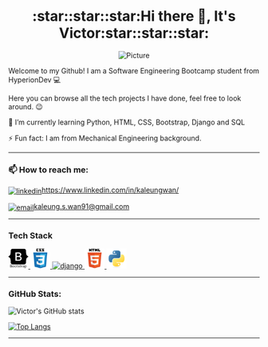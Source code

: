 



<h1 align ="center"> :star::star::star:Hi there 👋, It's Victor:star::star::star: </h1>  
 <p align="center"> 
 <img alt="Picture" src="https://img.freepik.com/premium-vector/green-matrix-background-falling-numbers-screen-technology-stream-binary-code-digital-vector-illustration-hacking-concept_658411-81.jpg?w=1060" height="300" width="6000">
</p>

Welcome to my Github! I am a Software Engineering Bootcamp student from HyperionDev :computer:	

Here you can browse all the tech projects I have done, feel free to look around. :wink:

 

🌱 I’m currently learning Python, HTML, CSS, Bootstrap, Django and SQL

⚡ Fun fact: I am from Mechanical Engineering background.

<hr/>

### 📫 How to reach me: 
<p align="left">
<a href="https://www.linkedin.com/in/kaleungwan/ target="blank"><img align="center" src="https://cdn-icons-png.flaticon.com/512/174/174857.png" alt="linkedin" height="30" width="30" />https://www.linkedin.com/in/kaleungwan/</a> 
</p>
<a href="kaleung.s.wan91@gmail.com target="blank"><img align="center" src="https://www.nidirect.gov.uk/sites/default/files/styles/nigov_full_1240_x2/public/images/email_logo.jpg?itok=w0tRFkLf" alt="email" height="30" width="30" />kaleung.s.wan91@gmail.com</a>


<hr/>

### Tech Stack
<p align="left"> <a href="https://getbootstrap.com" target="_blank" rel="noreferrer"> 
  <img src="https://raw.githubusercontent.com/devicons/devicon/master/icons/bootstrap/bootstrap-plain-wordmark.svg" alt="bootstrap" width="40" height="40"/> </a> <a href="https://www.w3schools.com/css/" target="_blank" rel="noreferrer"> 
  <img src="https://raw.githubusercontent.com/devicons/devicon/master/icons/css3/css3-original-wordmark.svg" alt="css3" width="40" height="40"/> </a> <a href="https://www.djangoproject.com/" target="_blank" rel="noreferrer"> 
  <img src="https://cdn.worldvectorlogo.com/logos/django.svg" alt="django" width="40" height="40"/> </a> <a href="https://www.w3.org/html/" target="_blank" rel="noreferrer"> 
  <img src="https://raw.githubusercontent.com/devicons/devicon/master/icons/html5/html5-original-wordmark.svg" alt="html5" width="40" height="40"/> </a>  <a href="https://www.python.org" target="_blank" rel="noreferrer"> <img src="https://raw.githubusercontent.com/devicons/devicon/master/icons/python/python-original.svg" alt="python" width="40" height="40"/> </a> </p>


<hr />

### GitHub Stats:
![Victor's GitHub stats](https://github-readme-stats.vercel.app/api?username=victorwan91&count_private=true)

[![Top Langs](https://github-readme-stats.vercel.app/api/top-langs/?username=victorwan91&layout=compact)](https://github.com/victorwan91/github-readme-stats)

<hr />
